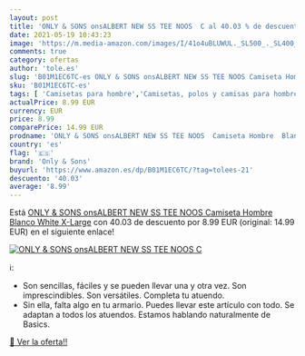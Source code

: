 ```yaml
---
layout: post
title: 'ONLY & SONS onsALBERT NEW SS TEE NOOS  C al 40.03 % de descuento'
date: 2021-05-19 10:43:23
image: 'https://m.media-amazon.com/images/I/41o4uBLUWUL._SL500_._SL400_.jpg'
comments: true
category: ofertas
author: 'tole.es'
slug: 'B01M1EC6TC-es ONLY & SONS onsALBERT NEW SS TEE NOOS Camiseta Hombre...'
sku: 'B01M1EC6TC-es'
tags: [ 'Camisetas para hombre','Camisetas, polos y camisas para hombre','Ropa','Ropa para hombre','camiseta','only & sons', ]
actualPrice: 8.99 EUR
currency: EUR
price: 8.99
comparePrice: 14.99 EUR
prodname: 'ONLY & SONS onsALBERT NEW SS TEE NOOS  Camiseta Hombre  Blanco  White   X-Large'
country: 'es'
flag: '🇪🇸'
brand: 'Only & Sons'
buyurl: 'https://www.amazon.es/dp/B01M1EC6TC/?tag=tolees-21'
descuento: '40.03'
average: '8.99'
---
```


Está [ONLY & SONS onsALBERT NEW SS TEE NOOS  Camiseta Hombre  Blanco  White   X-Large](https://www.amazon.es/dp/B01M1EC6TC/?tag=tolees-21) con 40.03 de descuento por 8.99 EUR (original: 14.99 EUR) en el siguiente enlace!

[![ONLY & SONS onsALBERT NEW SS TEE NOOS  C](https://m.media-amazon.com/images/I/41o4uBLUWUL._SL500_._SL400_.jpg)](https://www.amazon.es/dp/B01M1EC6TC/?tag=tolees-21)

ℹ️:

- Son sencillas, fáciles y se pueden llevar una y otra vez. Son imprescindibles. Son versátiles. Completa tu atuendo.
- Sin ella, falta algo en tu armario. Puedes llevar este artículo con todo. Se adaptan a todos los atuendos. Estamos hablando naturalmente de Basics.

[🛒 Ver la oferta!!](https://www.amazon.es/dp/B01M1EC6TC/?tag=tolees-21)

